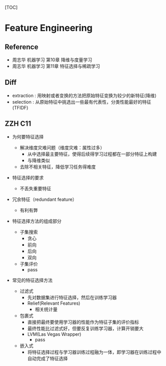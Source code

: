 [TOC]

# Feature Engineering

## Reference
+ 周志华 机器学习 第10章 降维与度量学习
+ 周志华 机器学习 第11章 特征选择与稀疏学习

## Diff
+ extraction : 用映射或者变换的方法把原始特征变换为较少的新特征(降维)
+ selection : 从原始特征中挑选出一些最有代表性，分类性能最好的特征(TFIDF)

## ZZH C11
+ 为何要特征选择
	+ 解决维度灾难问题（维度灾难：属性过多）
		+ 从中选择最主要特征，使得后续得学习过程都在一部分特征上构建
		+ 与降维类似
	+ 去除不相关特征，降低学习任务得难度
+ 特征选择的要求
	+ 不丢失重要特征
+ 冗余特征（redundant feature）
	+ 有利有弊

+ 特征选择方法的组成部分
	+ 子集搜索
		+ 贪心
		+ 前向
		+ 后向
		+ 双向
	+ 子集评价
		+ pass
+ 常见的特征选择方法
	+ 过滤式
		+ 先对数据集进行特征选择，然后在训练学习器
		+ Relief(Relevant Features)
			+ 相关统计量
	+ 包裹式
		+ 直接把最终要使用学习器的性能作为特征子集的评价指标
		+ 最终性能比过滤式好，但要反复训练学习器，计算开销要大
		+ LVM(Las Vegas Wrapper)
			+ pass
	+ 嵌入式
		+ 将特征选择过程与学习器训练过程融为一体，即学习器在训练过程中自动完成了特征选择